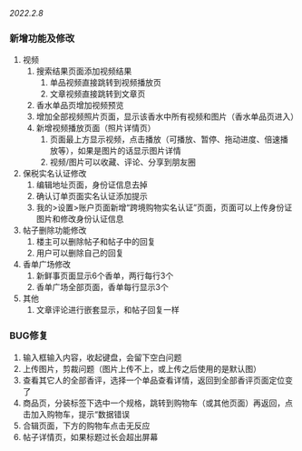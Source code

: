 *2022.2.8*

### 新增功能及修改

1.  视频
    1.  搜索结果页面添加视频结果
        1.  单品视频直接跳转到视频播放页
        2.  文章视频直接跳转到文章页
    2.  香水单品页增加视频预览
    3.  增加全部视频照片页面，显示该香水中所有视频和图片（香水单品页进入）
    4.  新增视频播放页面（照片详情页）
        1.  页面最上方显示视频，点击播放（可播放、暂停、拖动进度、倍速播放等），如果是图片的话显示图片详情
        2.  视频/图片可以收藏、评论、分享到朋友圈
2.  保税实名认证修改
    1.  编辑地址页面，身份证信息去掉
    2.  确认订单页面实名认证添加提示
    3.  我的>设置>账户页面新增“跨境购物实名认证”页面，页面可以上传身份证图片和修改身份认证信息
3.  帖子删除功能修改
    1.  楼主可以删除帖子和帖子中的回复
    2.  用户可以删除自己的回复
4.  香单广场修改
    1.  新鲜事页面显示6个香单，两行每行3个
    2.  香单广场全部页面，香单每行显示3个
5.  其他
    1.  文章评论进行嵌套显示，和帖子回复一样

### BUG修复

1.  输入框输入内容，收起键盘，会留下空白问题
2.  上传图片，剪裁问题（图片上传不上，或上传之后使用的是默认图）
3.  查看其它人的全部香评，选择一个单品查看详情，返回到全部香评页面定位变了
4.  商品页，分装标签下选中一个规格，跳转到购物车（或其他页面）再返回，点击加入购物车，提示“数据错误
5.  合辑页面，下方的购物车点击无反应
6.  帖子详情页，如果标题过长会超出屏幕
